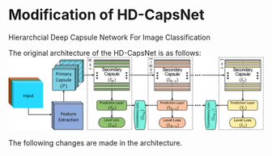 # Modification of HD-CapsNet
 Hierarchcial Deep Capsule Network For Image Classification
 
 The original architecture of the HD-CapsNet is as follows:
 ![Architecture of the HD-CapsNet](Results/Architecture.png?raw=true "Title")
 
 The following changes are made in the architecture.
 
